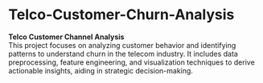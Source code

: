 # Telco-Customer-Churn-Analysis
**Telco Customer Channel Analysis**   
This project focuses on analyzing customer behavior and identifying patterns to understand churn in the telecom industry. It includes data preprocessing, feature engineering, and visualization techniques to derive actionable insights, aiding in strategic decision-making.
